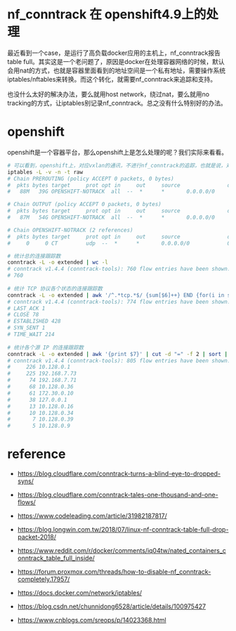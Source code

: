 # nf_conntrack 在 openshift4.9上的处理

最近看到一个case，是运行了高负载docker应用的主机上，nf_conntrack报告table full。其实这是一个老问题了，原因是docker在处理容器网络的时候，默认会用nat的方式，也就是容器里面看到的地址空间是一个私有地址，需要操作系统iptables/nftables来转换。而这个转化，就需要nf_conntrack来追踪和支持。

也没什么太好的解决办法，要么就用host network，绕过nat，要么就用no tracking的方式，让iptables别记录nf_conntrack。总之没有什么特别好的办法。

# openshift

openshift是一个容器平台，那么openshift上是怎么处理的呢？我们实际来看看。

```bash
# 可以看到，openshift上，对应vxlan的通讯，不进行nf_conntrack的追踪，也就是说，对于vxlan的通讯，不会被记录在nf_conntrack中。
iptables -L -v -n -t raw
# Chain PREROUTING (policy ACCEPT 0 packets, 0 bytes)
#  pkts bytes target     prot opt in     out     source               destination
#   88M   39G OPENSHIFT-NOTRACK  all  --  *      *       0.0.0.0/0            0.0.0.0/0            /* disable conntrack for vxlan */

# Chain OUTPUT (policy ACCEPT 0 packets, 0 bytes)
#  pkts bytes target     prot opt in     out     source               destination
#   87M   54G OPENSHIFT-NOTRACK  all  --  *      *       0.0.0.0/0            0.0.0.0/0            /* disable conntrack for vxlan */

# Chain OPENSHIFT-NOTRACK (2 references)
#  pkts bytes target     prot opt in     out     source               destination
#     0     0 CT         udp  --  *      *       0.0.0.0/0            0.0.0.0/0            udp dpt:4789 NOTRACK

# 统计总的连接跟踪数
conntrack -L -o extended | wc -l
# conntrack v1.4.4 (conntrack-tools): 760 flow entries have been shown.
# 760
 
# 统计 TCP 协议各个状态的连接跟踪数
conntrack -L -o extended | awk '/^.*tcp.*$/ {sum[$6]++} END {for(i in sum) print i, sum[i]}'
# conntrack v1.4.4 (conntrack-tools): 774 flow entries have been shown.
# LAST_ACK 1
# CLOSE 78
# ESTABLISHED 428
# SYN_SENT 1
# TIME_WAIT 214
 
# 统计各个源 IP 的连接跟踪数
conntrack -L -o extended | awk '{print $7}' | cut -d "=" -f 2 | sort | uniq -c | sort -nr | head -n 10
# conntrack v1.4.4 (conntrack-tools): 805 flow entries have been shown.
#     226 10.128.0.1
#     225 192.168.7.73
#      74 192.168.7.71
#      68 10.128.0.36
#      61 172.30.0.10
#      38 127.0.0.1
#      13 10.128.0.16
#      10 10.128.0.34
#       7 10.128.0.39
#       5 10.128.0.9
```

# reference
- https://blog.cloudflare.com/conntrack-turns-a-blind-eye-to-dropped-syns/
- https://blog.cloudflare.com/conntrack-tales-one-thousand-and-one-flows/
- https://www.codeleading.com/article/31982187817/
- https://blog.longwin.com.tw/2018/07/linux-nf-conntrack-table-full-drop-packet-2018/
- https://www.reddit.com/r/docker/comments/iq04tw/nated_containers_conntrack_table_full_inside/
- https://forum.proxmox.com/threads/how-to-disable-nf_conntrack-completely.17957/
- https://docs.docker.com/network/iptables/
- https://blog.csdn.net/chunnidong6528/article/details/100975427

- https://www.cnblogs.com/sreops/p/14023368.html